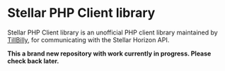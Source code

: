 <h1>Stellar PHP Client library</h1>

Stellar PHP Client library is an unofficial PHP client library maintained by [TillBilly](https://tillbilly.com/), for communicating with the Stellar Horizon API.

**This a brand new repository with work currently in progress. Please check back later.**
